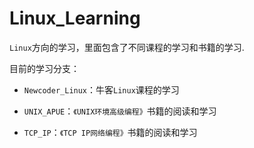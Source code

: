 # Linux_Learning

`Linux`方向的学习，里面包含了不同课程的学习和书籍的学习.

目前的学习分支：

- `Newcoder_Linux`：牛客`Linux`课程的学习

- `UNIX_APUE`：`《UNIX环境高级编程》`书籍的阅读和学习

- `TCP_IP`：`《TCP IP网络编程》`书籍的阅读和学习

